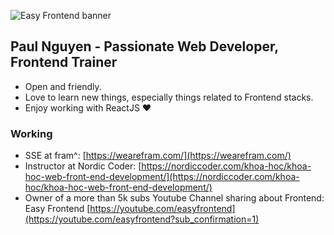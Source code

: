 ![Easy Frontend banner](https://res.cloudinary.com/kimwy/image/upload/v1598840121/easyfrontend/easy-frontend-banner-cropped_yjw0g0.jpg)

## Paul Nguyen - Passionate Web Developer, Frontend Trainer

- Open and friendly.
- Love to learn new things, especially things related to Frontend stacks.
- Enjoy working with ReactJS ❤

### Working

- SSE at fram^: [https://wearefram.com/](https://wearefram.com/)
- Instructor at Nordic Coder: [https://nordiccoder.com/khoa-hoc/khoa-hoc-web-front-end-development/](https://nordiccoder.com/khoa-hoc/khoa-hoc-web-front-end-development/)
- Owner of a more than 5k subs Youtube Channel sharing about Frontend: Easy Frontend [https://youtube.com/easyfrontend](https://youtube.com/easyfrontend?sub_confirmation=1)
